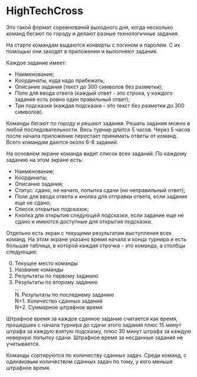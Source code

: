# HighTechCross

Это такой формат соревнований выходного дня, когда несколько команд бегают по городу и делают разные технологичные задания.

На старте командам выдаются конверты с логином и паролем. С их помощью они заходят в приложении и выполняют задания.

Каждое задание имеет:

* Наименование;
* Координаты, куда надо прибежать;
* Описание задания (текст до 300 символов без разметки);
* Поле для ввода ответа (каждый ответ - это строка, у каждого задания есть ровно один правильный ответ);
* Три подсказки (каждая подсказка - это текст без разметки до 300 символов).

Команды бегают по городу и решают задания. Решать задания можно в любой последовательности. 
Весь турнир длится 5 часов. Через 5 часов после начала приложение перестает принимать ответы от команд. 
Всего командам даются около 6-8 заданий.

На основном экране команда видит список всех заданий. По каждому заданию на этом экране есть:

* Наименование;
* Координаты;
* Описание задания;
* Статус: сдано, не начато, попытка сдачи (но неправильный ответ);
* Поле для ввода ответа и кнопка для отправки ответа, если задание еще не сдано;
* Список открытых подсказок;
* Кнопка для открытия следующей подсказки, если задание еще не сдано и имеются доступные для открытия подсказки.

Отдельно есть экран с текущими результатам выступления всех команд. 
На этом экране указано время начала и конца турнира и есть большая таблица, в которой каждая строчка - это команда, а столбцы следующие:

0. Текущее место команды
1. Название команды
2. Результаты по первому заданию
3. Результаты по второму заданию  
...  
N. Результаты по последнему заданию  
N+1. Количество сданных заданий  
N+2. Суммарное штрафное время

Штрафное время за каждое сданное задание считается как время, прошедшее с начала турнира до сдачи этого задания плюс 15 минут штрафа за каждую взятую подсказку, плюс 30 минут штрафа за каждую неверную попытку сдачи. 
Штрафное время за несданные задания не учитывается.

Команды сортируются по количеству сданных задач. Среди команд, с одинаковым количеством сданных задач по тому, у кого меньше штрафное время.
